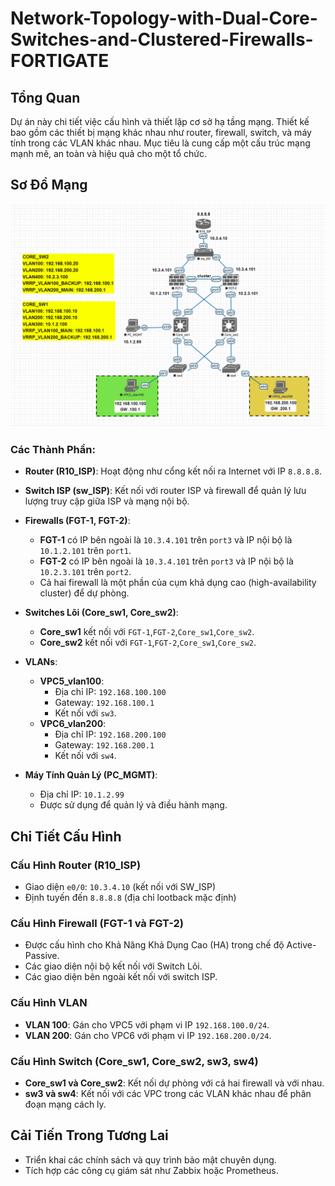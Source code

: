 # Network-Topology-with-Dual-Core-Switches-and-Clustered-Firewalls-FORTIGATE

## Tổng Quan

Dự án này chi tiết việc cấu hình và thiết lập cơ sở hạ tầng mạng. Thiết kế bao gồm các thiết bị mạng khác nhau như router, firewall, switch, và máy tính trong các VLAN khác nhau. Mục tiêu là cung cấp một cấu trúc mạng mạnh mẽ, an toàn và hiệu quả cho một tổ chức.

## Sơ Đồ Mạng

![Sơ Đồ Mạng](network-model/model.png)

### Các Thành Phần:

- **Router (R10_ISP)**: Hoạt động như cổng kết nối ra Internet với IP `8.8.8.8`.
  
- **Switch ISP (sw_ISP)**: Kết nối với router ISP và firewall để quản lý lưu lượng truy cập giữa ISP và mạng nội bộ.

- **Firewalls (FGT-1, FGT-2)**: 
  - **FGT-1** có IP bên ngoài là `10.3.4.101` trên `port3` và IP nội bộ là `10.1.2.101` trên `port1`.
  - **FGT-2** có IP bên ngoài là `10.3.4.101` trên `port3` và IP nội bộ là `10.2.3.101` trên `port2`.
  - Cả hai firewall là một phần của cụm khả dụng cao (high-availability cluster) để dự phòng.

- **Switches Lõi (Core_sw1, Core_sw2)**:
  - **Core_sw1** kết nối với `FGT-1`,`FGT-2`,`Core_sw1`,`Core_sw2`.
  - **Core_sw2** kết nối với `FGT-1`,`FGT-2`,`Core_sw1`,`Core_sw2`.
  
- **VLANs**:
  - **VPC5_vlan100**: 
    - Địa chỉ IP: `192.168.100.100`
    - Gateway: `192.168.100.1`
    - Kết nối với `sw3`.
  - **VPC6_vlan200**: 
    - Địa chỉ IP: `192.168.200.100`
    - Gateway: `192.168.200.1`
    - Kết nối với `sw4`.

- **Máy Tính Quản Lý (PC_MGMT)**:
  - Địa chỉ IP: `10.1.2.99`
  - Được sử dụng để quản lý và điều hành mạng.
  
## Chi Tiết Cấu Hình

### Cấu Hình Router (R10_ISP)
- Giao diện `e0/0`: `10.3.4.10` (kết nối với SW_ISP)
- Định tuyến đến `8.8.8.8` (địa chỉ lootback mặc định)

### Cấu Hình Firewall (FGT-1 và FGT-2)
- Được cấu hình cho Khả Năng Khả Dụng Cao (HA) trong chế độ Active-Passive.
- Các giao diện nội bộ kết nối với Switch Lõi.
- Các giao diện bên ngoài kết nối với switch ISP.

### Cấu Hình VLAN
- **VLAN 100**: Gán cho VPC5 với phạm vi IP `192.168.100.0/24`.
- **VLAN 200**: Gán cho VPC6 với phạm vi IP `192.168.200.0/24`.

### Cấu Hình Switch (Core_sw1, Core_sw2, sw3, sw4)
- **Core_sw1 và Core_sw2**: Kết nối dự phòng với cả hai firewall và với nhau.
- **sw3 và sw4**: Kết nối với các VPC trong các VLAN khác nhau để phân đoạn mạng cách ly.

## Cải Tiến Trong Tương Lai

- Triển khai các chính sách và quy trình bảo mật chuyên dụng.
- Tích hợp các công cụ giám sát như Zabbix hoặc Prometheus.
